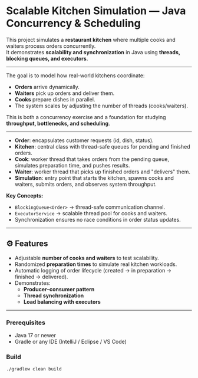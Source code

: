 # Scalable Kitchen Simulation — Java Concurrency & Scheduling

This project simulates a **restaurant kitchen** where multiple cooks and waiters process orders concurrently.  
It demonstrates **scalability and synchronization** in Java using **threads, blocking queues, and executors**.

---

The goal is to model how real-world kitchens coordinate:
- **Orders** arrive dynamically.
- **Waiters** pick up orders and deliver them.
- **Cooks** prepare dishes in parallel.
- The system scales by adjusting the number of threads (cooks/waiters).

This is both a concurrency exercise and a foundation for studying **throughput, bottlenecks, and scheduling**.

---


- **Order**: encapsulates customer requests (id, dish, status).
- **Kitchen**: central class with thread-safe queues for pending and finished orders.
- **Cook**: worker thread that takes orders from the pending queue, simulates preparation time, and pushes results.
- **Waiter**: worker thread that picks up finished orders and "delivers" them.
- **Simulation**: entry point that starts the kitchen, spawns cooks and waiters, submits orders, and observes system throughput.

**Key Concepts:**
- `BlockingQueue<Order>` → thread-safe communication channel.
- `ExecutorService` → scalable thread pool for cooks and waiters.
- Synchronization ensures no race conditions in order status updates.

---

## ⚙️ Features

- Adjustable **number of cooks and waiters** to test scalability.
- Randomized **preparation times** to simulate real kitchen workloads.
- Automatic logging of order lifecycle (created → in preparation → finished → delivered).
- Demonstrates:
  - **Producer–consumer pattern**
  - **Thread synchronization**
  - **Load balancing with executors**

---

### Prerequisites
- Java 17 or newer
- Gradle or any IDE (IntelliJ / Eclipse / VS Code)

### Build
```bash
./gradlew clean build